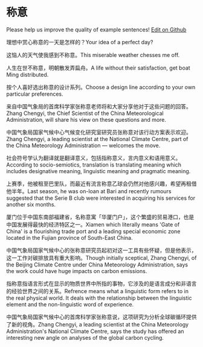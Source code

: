# 称意

Please help us improve the quality of example sentences! [Edit on Github](https://github.com/jiyushe/jiyu-example-sentence-source/blob/main/chinese/chengyi.md)

<p><span class="chinese">理想中赏心称意的一天是怎样的？</span><span class="english">Your idea of a perfect day?</span></p>

<p><span class="chinese">这恼人的天气使我感到不称意。</span><span class="english">This miserable weather chesses me off.</span></p>

<p><span class="chinese">人生在世不称意，明朝散发弄扁舟。</span><span class="english">A life without their satisfaction, get boat Ming distributed.</span></p>

<p><span class="chinese">按个人喜好选出称意的设计系列。</span><span class="english">Choose a design line according to your own particular preferences.</span></p>

<p><span class="chinese">来自中国气象局的首席科学家张称意老师将和大家分享他对于这些问题的回答。</span><span class="english">Zhang Chengyi, the Chief Scientist of the China Meteorological Administration, will share his view on these questions and more.</span></p>

<p><span class="chinese">中国气象局国家气候中心气候变化研究室研究员张称意对该行动方案表示欢迎。</span><span class="english">Zhang Chengyi, a leading scientist at the National Climate Centre, part of the China Meteorology Administration — welcomes the move.</span></p>

<p><span class="chinese">社会符号学认为翻译就是翻译意义，包括指称意义，言内意义和语用意义。</span><span class="english">According to socio-semiotics, translation is translating meaning which includes designative meaning, linguistic meaning and pragmatic meaning.</span></p>

<p><span class="chinese">上赛季，他被租至巴里队，而最近有流言称意乙球会仍然对他感兴趣，希望再租借他半年。</span><span class="english">Last season, he was on-loan at Bari and recently rumours suggested that the Serie B club were interested in acquiring his services for another six months.</span></p>

<p><span class="chinese">厦门位于中国东南部福建省，名称意寓「华厦门户」，这个繁盛的贸易港口，也是中国发展得最快的经济特区之一。</span><span class="english">Xiamen which literally means 'Gate of China' is a flourishing trade port and a leading special economic zone located in the Fujian province of South-East China.</span></p>

<p><span class="chinese">中国气象局国家气候中心的张称意研究员起初对这一工具有些怀疑，但是他表示，这一工作对碳排放具有重大影响。</span><span class="english">Though initially sceptical, Zhang Chengyi, of the Beijing Climate Centre under China Meteorology Administration, says the work could have huge impacts on carbon emissions.</span></p>

<p><span class="chinese">指称意指语言形式在显示的物质世界中所指的事物，它涉及的是语言成分和非语言的经验世界之间的关系。</span><span class="english">Refrence means what a linguistic form refers to in the real physical world. It deals with the relationship between the linguistic element and the non-linguistic word of experience.</span></p>

<p><span class="chinese">中国气象局国家气候中心的首席科学家张称意说，这项研究为分析全球碳循环提供了新的视角。</span><span class="english">Zhang Chengyi, a leading scientist at the China Meteorology Administration's National Climate Centre, says the study has offered an interesting new angle on analyses of the global carbon cycling.</span></p>

